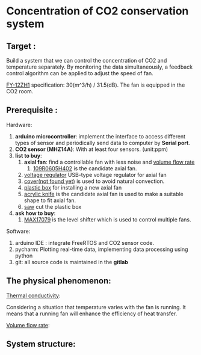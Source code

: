 # Concentration of CO2 conservation system

## Target :
Build a system that we can control the concentration of CO2 and temperature 
separately. By monitoring the data simultaneously, a feedback control algorithm 
can be applied to adjust the speed of fan. 

[FY-12ZH1](https://sumai.panasonic.jp/parts/upload/pdf_manual/12ZH14031H_M.pdf) specification: 30(m^3/h) / 31.5(dB). 
The fan is equipped in the CO2 room. 
## Prerequisite :
Hardware: 
1. **arduino microcontroller**: implement the interface to access different types of sensor 
and periodically send data to computer by **Serial port**.
2. **CO2 sensor (MHZ14A)**:  With at least four sensors. (unit:ppm)
3. **list to buy**:
    1. **axial fan**: find a controllable fan with less noise and  [volume flow rate](https://www.mitsubishielectric.co.jp/ldg/ja/air/guide/support/knowledge/detail_01.html)
        1. [109R0605H402](https://www.amazon.co.jp/SANYO-DENKI-SANACE-109R0605H402-AXIAL/dp/B00DJY6CVK/ref=sr_1_82?__mk_ja_JP=%E3%82%AB%E3%82%BF%E3%82%AB%E3%83%8A&dchild=1&keywords=axial+fans&qid=1594027788&sr=8-82) is the candidate axial fan.
    2. [voltage regulator](https://www.amazon.co.jp/dp/B08CDHZHX5/ref=sr_1_28?__mk_ja_JP=%E3%82%AB%E3%82%BF%E3%82%AB%E3%83%8A&dchild=1&keywords=5volt+power+supply&qid=1594028534&sr=8-28) USB-type voltage regulator for axial fan
    3. [cover(not found yet)]() is used to avoid natural convection.
    4. [plastic box](https://www.amazon.co.jp/%E3%82%A2%E3%82%A4%E3%83%AA%E3%82%B9%E3%82%AA%E3%83%BC%E3%83%A4%E3%83%9E-%E3%82%AD%E3%83%A3%E3%83%AA%E3%83%BC%E3%82%B9%E3%83%88%E3%83%83%E3%82%AB%E3%83%BC-%E5%B9%8540%C3%97%E5%A5%A5%E8%A1%8C74%C3%97%E9%AB%98%E3%81%9531cm-4%E5%80%8B%E3%82%BB%E3%83%83%E3%83%88-AA-740E/dp/B001UQWSYO/ref=sr_1_5?__mk_ja_JP=%E3%82%AB%E3%82%BF%E3%82%AB%E3%83%8A&dchild=1&keywords=plastic+box&qid=1594029543&sr=8-5) for installing a new axial fan
    5. [acrylic knife](https://www.amazon.co.jp/%E3%82%AA%E3%83%AB%E3%83%95%E3%82%A1-OLFA-205B-P%E3%82%AB%E3%83%83%E3%82%BF%E3%83%BCL%E5%9E%8B/dp/B002RV9LGE/ref=sr_1_1?__mk_ja_JP=%E3%82%AB%E3%82%BF%E3%82%AB%E3%83%8A&dchild=1&keywords=%E3%82%A2%E3%82%AF%E3%83%AA%E3%83%AB+%E3%83%8A%E3%82%A4%E3%83%95&qid=1593947547&sr=8-1) is the candidate axial fan
        is used to make a suitable shape to fit axial fan.
    6. [saw](https://www.amazon.co.jp/dp/B07B7CYW3K/ref=sspa_dk_detail_2?psc=1&pd_rd_i=B07B7CYW3K&pd_rd_w=cFOti&pf_rd_p=6413bd85-d494-49e7-9f81-0e63e79171a9&pd_rd_wg=wHhY7&pf_rd_r=10VQFANVXCCDA2KEEK90&pd_rd_r=0bae6020-57f4-4421-88d0-370ff34c258b&spLa=ZW5jcnlwdGVkUXVhbGlmaWVyPUExTTZCNE5DSkxFOUE5JmVuY3J5cHRlZElkPUEwODIwOTU4SDlQRlBUTDZSUUxNJmVuY3J5cHRlZEFkSWQ9QUpKMDFLMThZMU8zRiZ3aWRnZXROYW1lPXNwX2RldGFpbCZhY3Rpb249Y2xpY2tSZWRpcmVjdCZkb05vdExvZ0NsaWNrPXRydWU=)
        cut the plastic box
4. **ask how to buy**:    
    1. [MAX17079](https://datasheets.maximintegrated.com/en/ds/MAX17079.pdf) is the level shifter which is used to control multiple fans.

Software:
1. arduino IDE : integrate FreeRTOS and CO2 sensor code.
2. pycharm: Plotting real-time data, implementing data processing using python
3. git: all source code is maintained in the **gitlab**

## The physical phenomenon:
[Thermal conductivity](https://en.wikipedia.org/wiki/Thermal_conductivity):

Considering a situation that temperature varies with the fan is running. 
It means that a running fan will enhance the efficiency of heat transfer.

[Volume flow rate](https://www.mitsubishielectric.co.jp/ldg/ja/air/guide/support/knowledge/detail_02.html):


## System structure:
